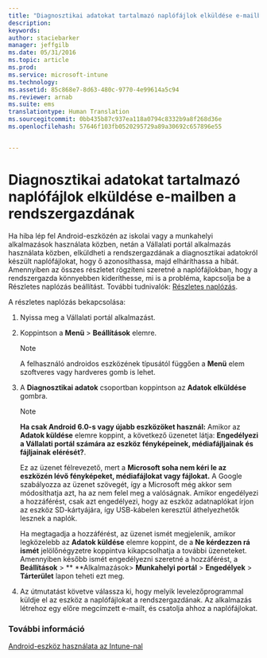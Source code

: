 ```yaml
---
title: "Diagnosztikai adatokat tartalmazó naplófájlok elküldése e-mailben a rendszergazdának | Microsoft Intune"
description: 
keywords: 
author: staciebarker
manager: jeffgilb
ms.date: 05/31/2016
ms.topic: article
ms.prod: 
ms.service: microsoft-intune
ms.technology: 
ms.assetid: 85c868e7-8d63-480c-9770-4e99614a5c94
ms.reviewer: arnab
ms.suite: ems
translationtype: Human Translation
ms.sourcegitcommit: 0bb435b87c937ea118a0794c8332b9a8f268d36e
ms.openlocfilehash: 57646f103fb0520295729a89a30692c657896e55


---
```



# Diagnosztikai adatokat tartalmazó naplófájlok elküldése e-mailben a rendszergazdának

Ha hiba lép fel Android-eszközén az iskolai vagy a munkahelyi alkalmazások használata közben, netán a Vállalati portál alkalmazás használata közben, elküldheti a rendszergazdának a diagnosztikai adatokról készült naplófájlokat, hogy ő azonosíthassa, majd elháríthassa a hibát. Amennyiben az összes részletet rögzíteni szeretné a naplófájlokban, hogy a rendszergazda könnyebben kideríthesse, mi is a probléma, kapcsolja be a Részletes naplózás beállítást. További tudnivalók: [Részletes naplózás](use-verbose-logging-to-help-your-it-administrator-fix-device-issues-android.md).

A részletes naplózás bekapcsolása:

1.  Nyissa meg a Vállalati portál alkalmazást.

2.  Koppintson a **Menü** &gt; **Beállítások** elemre.

    > [!NOTE] 
    > A felhasználó androidos eszközének típusától függően a **Menü** elem szoftveres vagy hardveres gomb is lehet.

3.  A **Diagnosztikai adatok** csoportban koppintson az **Adatok elküldése** gombra.

    > [!NOTE]
    > **Ha csak Android 6.0-s vagy újabb eszközöket használ:** Amikor az **Adatok küldése** elemre koppint, a következő üzenetet látja: **Engedélyezi a Vállalati portál számára az eszköz fényképeinek, médiafájljainak és fájljainak elérését?**. 

    Ez az üzenet félrevezető, mert a **Microsoft soha nem kéri le az eszközén lévő fényképeket, médiafájlokat vagy fájlokat.** A Google szabályozza az üzenet szövegét, így a Microsoft még akkor sem módosíthatja azt, ha az nem felel meg a valóságnak.  Amikor engedélyezi a hozzáférést, csak azt engedélyezi, hogy az eszköz adatnaplókat írjon az eszköz SD-kártyájára, így USB-kábelen keresztül áthelyezhetők lesznek a naplók.

    Ha megtagadja a hozzáférést, az üzenet ismét megjelenik, amikor legközelebb az **Adatok küldése** elemre koppint, de a **Ne kérdezzen rá ismét** jelölőnégyzetre koppintva kikapcsolhatja a további üzeneteket.  Amennyiben később ismét engedélyezni szeretné a hozzáférést, a **Beállítások** &gt; ** **Alkalmazások&gt; **Munkahelyi portál** &gt; **Engedélyek** &gt; **Tárterület** lapon teheti ezt meg.

4.  Az útmutatást követve válassza ki, hogy melyik levelezőprogrammal küldje el az eszköz a naplófájlokat a rendszergazdának. Az alkalmazás létrehoz egy előre megcímzett e-mailt, és csatolja ahhoz a naplófájlokat.


### További információ
[Android-eszköz használata az Intune-nal](using-your-android-device-with-intune.md)


<!--HONumber=Jun16_HO4-->


